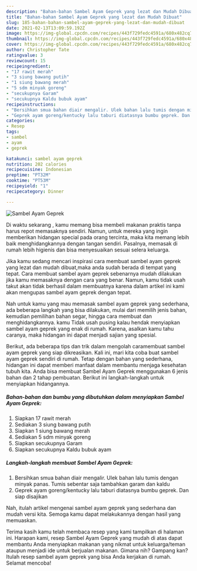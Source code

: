 ```yaml
---
description: "Bahan-bahan Sambel Ayam Geprek yang lezat dan Mudah Dibuat"
title: "Bahan-bahan Sambel Ayam Geprek yang lezat dan Mudah Dibuat"
slug: 185-bahan-bahan-sambel-ayam-geprek-yang-lezat-dan-mudah-dibuat
date: 2021-02-13T13:09:59.192Z
image: https://img-global.cpcdn.com/recipes/443f729fedc4591a/680x482cq70/sambel-ayam-geprek-foto-resep-utama.jpg
thumbnail: https://img-global.cpcdn.com/recipes/443f729fedc4591a/680x482cq70/sambel-ayam-geprek-foto-resep-utama.jpg
cover: https://img-global.cpcdn.com/recipes/443f729fedc4591a/680x482cq70/sambel-ayam-geprek-foto-resep-utama.jpg
author: Christopher Tate
ratingvalue: 3
reviewcount: 15
recipeingredient:
- "17 rawit merah"
- "3 siung bawang putih"
- "1 siung bawang merah"
- "5 sdm minyak goreng"
- "secukupnya Garam"
- "secukupnya Kaldu bubuk ayam"
recipeinstructions:
- "Bersihkan smua bahan diair mengalir. Ulek bahan lalu tumis dengan minyak panas. Tumis sebentar saja tambahkan garam dan kaldu"
- "Geprek ayam goreng/kentucky lalu taburi diatasnya bumbu geprek. Dan siap disajikan"
categories:
- Resep
tags:
- sambel
- ayam
- geprek

katakunci: sambel ayam geprek 
nutrition: 202 calories
recipecuisine: Indonesian
preptime: "PT32M"
cooktime: "PT53M"
recipeyield: "1"
recipecategory: Dinner

---
```



![Sambel Ayam Geprek](https://img-global.cpcdn.com/recipes/443f729fedc4591a/680x482cq70/sambel-ayam-geprek-foto-resep-utama.jpg)

Di waktu  sekarang , kamu memang bisa membeli makanan praktis tanpa harus repot memasaknya sendiri. Namun, untuk mereka yang ingin memberikan hidangan special pada orang tercinta, maka kita memang lebih baik menghidangkannya dengan tangan sendiri. Pasalnya, memasak di rumah lebih higienis dan bisa menyesuaikan sesuai selera keluarga.

Jika kamu sedang mencari inspirasi cara membuat sambel ayam geprek yang lezat dan mudah dibuat,maka anda sudah berada di tempat yang tepat. Cara membuat sambel ayam geprek  sebenarnya mudah dilakukan jika kamu memasaknya dengan cara yang benar. Namun, kamu tidak usah takut akan tidak berhasil dalam membuatnya 
karena dalam artikel ini kami akan mengupas sambel ayam geprek dengan tepat.  



Nah untuk kamu yang mau memasak sambel ayam geprek yang sederhana, ada beberapa langkah yang bisa dilakukan, mulai dari memilih jenis bahan, kemudian pemilihan bahan segar, hingga cara membuat dan menghidangkannya. kamu Tidak usah pusing kalau hendak menyiapkan sambel ayam geprek yang enak di rumah. Karena, asalkan kamu  tahu caranya, maka hidangan ini dapat menjadi sajian yang spesial.

Berikut, ada beberapa tips dan trik dalam mengolah caramembuat sambel ayam geprek yang siap dikreasikan. Kali ini, mari kita coba buat sambel ayam geprek sendiri di rumah. Tetap dengan bahan yang sederhana, hidangan ini dapat memberi manfaat dalam membantu menjaga kesehatan tubuh kita. Anda bisa membuat Sambel Ayam Geprek menggunakan 6 jenis bahan dan 2 tahap pembuatan. Berikut ini langkah-langkah untuk menyiapkan hidangannya.

<!--inarticleads1-->

##### Bahan-bahan dan bumbu yang dibutuhkan dalam menyiapkan Sambel Ayam Geprek:

1. Siapkan 17 rawit merah
1. Sediakan 3 siung bawang putih
1. Siapkan 1 siung bawang merah
1. Sediakan 5 sdm minyak goreng
1. Siapkan secukupnya Garam
1. Siapkan secukupnya Kaldu bubuk ayam




<!--inarticleads2-->

##### Langkah-langkah membuat Sambel Ayam Geprek:

1. Bersihkan smua bahan diair mengalir. Ulek bahan lalu tumis dengan minyak panas. Tumis sebentar saja tambahkan garam dan kaldu
1. Geprek ayam goreng/kentucky lalu taburi diatasnya bumbu geprek. Dan siap disajikan




Nah, itulah artikel mengenai  sambel ayam geprek  yang sederhana dan mudah versi kita. Semoga kamu dapat melakukannya dengan hasil yang memuaskan. 

Terima kasih kamu telah membaca resep yang kami tampilkan di halaman ini. Harapan kami, resep  Sambel Ayam Geprek yang mudah di atas dapat membantu Anda menyiapkan makanan yang nikmat untuk keluarga/teman ataupun menjadi ide untuk berjualan makanan. Gimana nih? Gampang kan? Itulah resep sambel ayam geprek yang bisa Anda kerjakan di rumah. Selamat mencoba!

